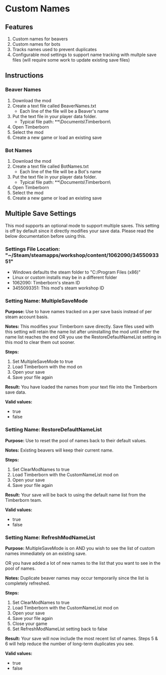 # Custom Names

## Features
1. Custom names for beavers
1. Custom names for bots
1. Tracks names used to prevent duplicates
1. Configurable mod settings to support name tracking with multple save files (will require some work to update existing save files)

## Instructions

### Beaver Names
1. Download the mod
1. Create a text file called BeaverNames.txt
   -  Each line of the file will be a Beaver's name
1. Put the text file in your player data folder.
   -  Typical file path: **\Documents\Timberborn\
1. Open Timberborn
1. Select the mod
1. Create a new game or load an existing save

### Bot Names
1. Download the mod
1. Create a text file called BotNames.txt
   -  Each line of the file will be a Bot's name
1. Put the text file in your player data folder.
   -  Typical file path: **\Documents\Timberborn\
1. Open Timberborn
1. Select the mod
1. Create a new game or load an existing save


## Multiple Save Settings
This mod supports an optional mode to support multiple saves. This setting is off by default since it directly modifies your save data. Please read the below documentation before using this.

### Settings File Location: "~/Steam/steamapps/workshop/content/1062090/3455093351"
- Windows defaults the steam folder to "C:/Program Files (x86)"
- Linux or custom installs may be in a different folder
- 1062090: Timberborn's steam ID
- 3455093351: This mod's steam workshop ID

### Setting Name: MultipleSaveMode
**Purpose:** Use to have names tracked on a per save basis instead of per steam account basis.

**Notes:** This modifies your Timberborn save directly. Save files used with this setting will retain the name list after uninstalling the mod until either the name list reaches the end OR you use the RestoreDefaultNameList setting in this mod to clear them out sooner.

**Steps:**
1. Set MultipleSaveMode to true
2. Load Timberborn with the mod on
3. Open your save
4. Save your file again

**Result:** You have loaded the names from your text file into the Timberborn save data.

**Valid values:**
- true
- false 

### Setting Name: RestoreDefaultNameList
**Purpose:** Use to reset the pool of names back to their default values.

**Notes:** Existing beavers will keep their current name.

**Steps:**
1. Set ClearModNames to true
2. Load Timberborn with the CustomNameList mod on
3. Open your save
4. Save your file again

**Result:** Your save will be back to using the default name list from the Timberborn team.

**Valid values:**
- true
- false 

### Setting Name: RefreshModNameList
**Purpose:** MultipleSaveMode is on AND you wish to see the list of custom names immediately on an existing save.

OR you have added a lot of new names to the list that you want to see in the pool of names.

**Notes:** Duplicate beaver names may occur temporarily since the list is completely refreshed.

**Steps:**
1. Set ClearModNames to true
2. Load Timberborn with the CustomNameList mod on
3. Open your save
4. Save your file again
5. Close your game
6. Set RefreshModNameList setting back to false

**Result:** Your save will now include the most recent list of names. Steps 5 & 6 will help reduce the number of long-term duplicates you see.

**Valid values:**
- true
- false 
